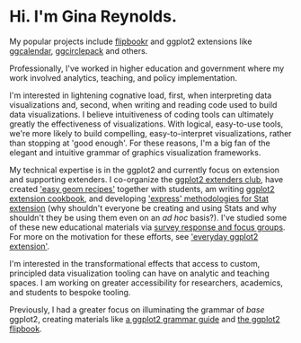 # Hi. I'm Gina Reynolds.

My popular projects include [flipbookr](https://github.com/EvaMaeRey/flipbookr) and ggplot2 extensions like [ggcalendar](https://evamaerey.github.io/ggcalendar/), [ggcirclepack](https://github.com/EvaMaeRey/ggcirclepack) and others.  

Professionally, I've worked in higher education and government where my work involved analytics, teaching, and policy implementation.   

I'm interested in lightening cognative load, first, when interpreting data visualizations and, second, when writing and reading code used to build data visualizations.  I believe intuitiveness of coding tools can ultimately greatly  the effectiveness of visualizations. With logical, easy-to-use tools, we're more likely to build compelling, easy-to-interpret visualizations, rather than stopping at 'good enough'.   For these reasons, I'm a big fan of the elegant and intuitive grammar of graphics visualization frameworks. 

My technical expertise is in the ggplot2 and currently focus on extension and supporting extenders.  I co-organize the [ggplot2 extenders club](https://github.com/teunbrand/ggplot-extension-club/discussions), have created ['easy geom recipes'](https://evamaerey.github.io/easy-geom-recipes/) together with students, am writing [ggplot2 extension cookbook](https://github.com/EvaMaeRey/ggplot2-extension-cookbook), and developing ['express' methodologies for Stat extension](https://github.com/EvaMaeRey/statexpress) (why shouldn't everyone be creating and using Stats and why shouldn't they be using them even on an *ad hoc* basis?).  I've studied some of these new educational materials via [survey response and focus groups](https://evamaerey.github.io/easy-geom-recipes/survey_results_summary.html). For more on the motivation for these efforts, see ['everyday ggplot2 extension'](https://evamaerey.github.io/everyday_ggplot2_extension/).

I'm interested in the transformational effects that access to custom, principled data visualization tooling can have on analytic and teaching spaces.  I am working on greater accessibility for researchers, academics, and students to bespoke tooling.

Previously, I had a greater focus on illuminating the grammar of *base* ggplot2, creating materials like [a ggplot2 grammar guide](https://evamaerey.github.io/ggplot2_grammar_guide/about) and [the ggplot2 flipbook](https://evamaerey.github.io/ggplot_flipbook/ggplot_flipbook_xaringan.html#1).



